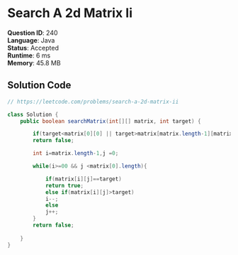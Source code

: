 # Search A 2d Matrix Ii

**Question ID**: 240  
**Language**: Java  
**Status**: Accepted  
**Runtime**: 6 ms  
**Memory**: 45.8 MB  

## Solution Code
```java
// https://leetcode.com/problems/search-a-2d-matrix-ii

class Solution {
    public boolean searchMatrix(int[][] matrix, int target) {

        if(target<matrix[0][0] || target>matrix[matrix.length-1][matrix[0].length-1])
        return false;

        int i=matrix.length-1,j =0;

        while(i>=00 && j <matrix[0].length){

            if(matrix[i][j]==target)
            return true;
            else if(matrix[i][j]>target)
            i--;
            else
            j++;
        }
        return false;
        
    }
}
```

